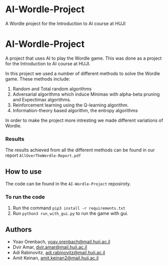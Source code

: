 # AI-Wordle-Project
A Wordle project for the Introduction to AI course at HUJI 


# AI-Wordle-Project
A project that uses AI to play the Wordle game. 
This was done as a project for the Introduction to AI course at HUJI.


In this project we used a number of different methods to solve the Wordle game. These methods include:
1. Random and Total random algorithms
2. Adversarial algorithms which induce Minimax with alpha-beta pruning and Expectimax algorithms.
3. Reinforcement learning using the Q-learning algorithm.
4. Information-theory based algorithm, the entropy algorithms


In order to make the project more intresting we made different variations of Wordle.

### Results
The results achieved from all the different methods can be found in our report ```AllOverTheWordle-Report.pdf``` 


## How to use
The code can be found in the ```AI-Wordle-Project``` reposiroty.

### To run the code
1. Run the command ```pip3 install -r requirements.txt```
2. Run ```python3 run_with_gui.py``` to run the game with gui.

## Authors
- Yoav Orenbach, yoav.orenbach@mail.huji.ac.il
- Dvir Amar, dvir.amar@mail.huji.ac.il
- Adi Rabinovitz, adi.rabinovitz@mail.huji.ac.il
- Amit Keinan, amit.keinan2@mail.huji.ac.il
